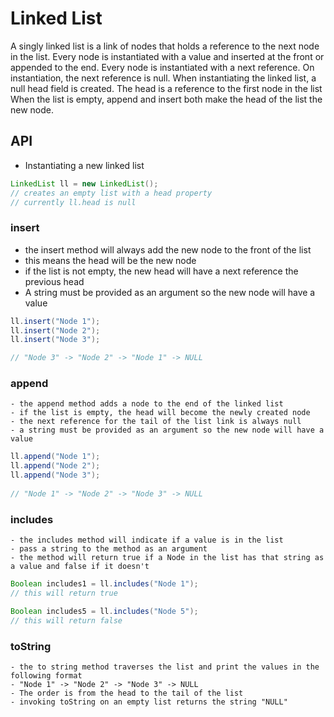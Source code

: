 # Linked List

A singly linked list is a link of nodes that holds a reference to the next node in the list.
Every node is instantiated with a value and inserted at the front or appended to the end.
Every node is instantiated with a next reference. On instantiation, the next reference is null.
When instantiating the linked list, a null head field is created. The head is a reference to the first node in the list
When the list is empty, append and insert both make the head of the list the new node.


## API
- Instantiating a new linked list
```java
LinkedList ll = new LinkedList();
// creates an empty list with a head property
// currently ll.head is null
```

### insert 
  - the insert method will always add the new node to the front of the list
  - this means the head will be the new node
  - if the list is not empty, the new head will have a next reference the previous head
  - A string must be provided as an argument so the new node will have a value
```java
ll.insert("Node 1");
ll.insert("Node 2");
ll.insert("Node 3");

// "Node 3" -> "Node 2" -> "Node 1" -> NULL
```

### append
    - the append method adds a node to the end of the linked list
    - if the list is empty, the head will become the newly created node
    - the next reference for the tail of the list link is always null
    - a string must be provided as an argument so the new node will have a value

```java
ll.append("Node 1");
ll.append("Node 2");
ll.append("Node 3");
    
// "Node 1" -> "Node 2" -> "Node 3" -> NULL     
```

### includes
    - the includes method will indicate if a value is in the list
    - pass a string to the method as an argument
    - the method will return true if a Node in the list has that string as a value and false if it doesn't

```java
Boolean includes1 = ll.includes("Node 1");
// this will return true

Boolean includes5 = ll.includes("Node 5");
// this will return false
```

### toString
    - the to string method traverses the list and print the values in the following format
    - "Node 1" -> "Node 2" -> "Node 3" -> NULL 
    - The order is from the head to the tail of the list
    - invoking toString on an empty list returns the string "NULL"
